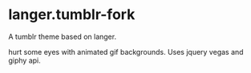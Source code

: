 langer.tumblr-fork
==================

A tumblr theme based on langer.

hurt some eyes with animated gif backgrounds.  Uses jquery vegas and giphy api.
